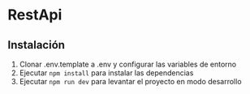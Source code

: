 # RestApi

## Instalación

1. Clonar .env.template a .env y configurar las variables de entorno
2. Ejecutar `npm install` para instalar las dependencias
3. Ejecutar `npm run dev` para levantar el proyecto en modo desarrollo
